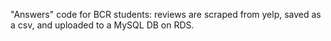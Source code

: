 "Answers" code for BCR students: reviews are scraped from yelp, saved as a csv, and uploaded to a MySQL DB on RDS.
